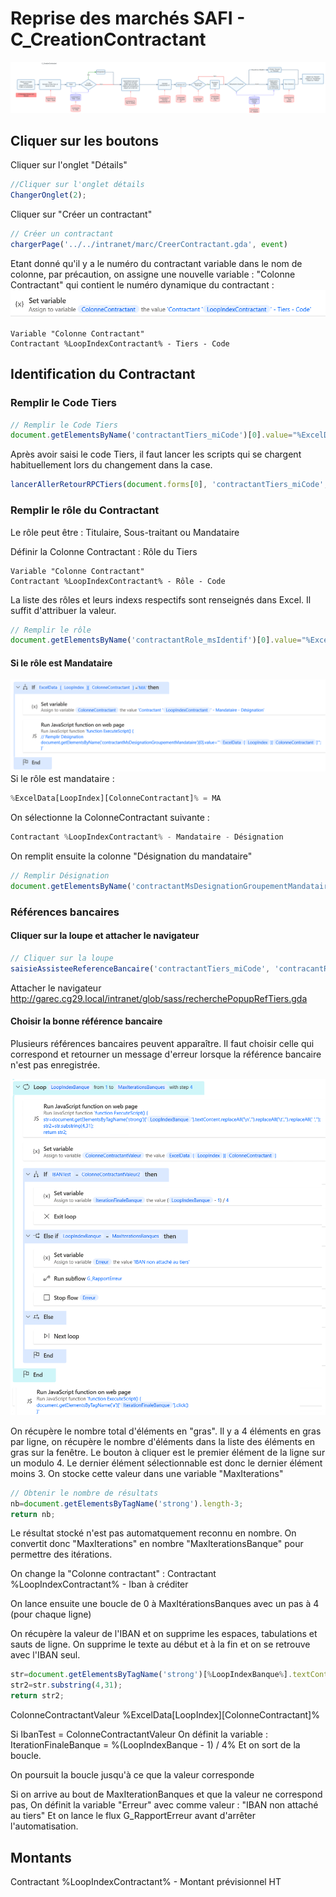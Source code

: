 # Reprise des marchés SAFI - C_CreationContractant

![Reprise Marchés SAFI - C_CreationNouveauContractant Diagramme](RepriseMarchesSAFI-C_CreationNouveauContractant_Diagramme.png)
## Cliquer sur les boutons
Cliquer sur l'onglet "Détails"
```javascript
//Cliquer sur l'onglet détails
ChangerOnglet(2);
```

Cliquer sur "Créer un contractant"
```javascript
// Créer un contractant
chargerPage('../../intranet/marc/CreerContractant.gda', event)
```

Etant donné qu'il y a le numéro du contractant variable dans le nom de colonne, par précaution, on assigne une nouvelle variable : "Colonne Contractant" qui contient le numéro dynamique du contractant :
![Reprise Marchés SAFI - C_CreationNouveauContractant Colonne Contractant](RepriseMarchesSAFI-C_CreationNouveauContractant_ColonneContractant.png)

```
Variable "Colonne Contractant"
Contractant %LoopIndexContractant% - Tiers - Code
```
## Identification du Contractant
### Remplir le Code Tiers
```javascript
// Remplir le Code Tiers
document.getElementsByName('contractantTiers_miCode')[0].value="%ExcelData[LoopIndex][ColonneContractant]%";
```
Après avoir saisi le code Tiers, il faut lancer les scripts qui se chargent habituellement lors du changement dans la case.
```javascript
lancerAllerRetourRPCTiers(document.forms[0], 'contractantTiers_miCode', 'contractantTiers_msLib', 'contractantRefBancaire_miCode', 'contractantRefBancaire_msLib', 'contractantTiers_miCode', null, 'callbackRetourARTiers','contracantRefBancaireTiers_miCode','contracantRefBancaireTiers_msLibelle','provenance');
```
### Remplir le rôle du Contractant
Le rôle peut être : Titulaire, Sous-traitant ou Mandataire

Définir la Colonne Contractant : Rôle du Tiers
```
Variable "Colonne Contractant"
Contractant %LoopIndexContractant% - Rôle - Code
```

La liste des rôles et leurs indexs respectifs sont renseignés dans Excel. Il suffit d'attribuer la valeur.
```javascript
// Remplir le rôle
document.getElementsByName('contractantRole_msIdentif')[0].value="%ExcelData[LoopIndex][ColonneContractant]%";
```

#### Si le rôle est Mandataire
![Reprise Marchés SAFI - C_CreationNouveauContractant Mandataire](RepriseMarchesSAFI-C_CreationNouveauContractant_Mandataire.png)
Si le rôle est mandataire :
```javascript
%ExcelData[LoopIndex][ColonneContractant]% = MA
```

On sélectionne la ColonneContractant suivante :
```javascript
Contractant %LoopIndexContractant% - Mandataire - Désignation
```

On remplit ensuite la colonne "Désignation du mandataire"

```javascript
// Remplir Désignation
document.getElementsByName('contractantMsDesignationGroupementMandataire')[0].value="%ExcelData[LoopIndex][ColonneContractant]%";
```

### Références bancaires

#### Cliquer sur la loupe et attacher le navigateur

```javascript
// Cliquer sur la loupe
saisieAssisteeReferenceBancaire('contractantTiers_miCode', 'contracantRefBancaireTiers_miCode', 'contractantRefBancaire_miCode', 'contractantRefBancaire_msLib');
```

Attacher le navigateur
http://garec.cg29.local/intranet/glob/sass/recherchePopupRefTiers.gda

#### Choisir la bonne référence bancaire

Plusieurs références bancaires peuvent apparaître. Il faut choisir celle qui correspond et retourner un message d'erreur lorsque la référence bancaire n'est pas enregistrée.

![Reprise Marchés SAFI - C_CreationNouveauContractant Banque](RepriseMarchesSAFI-C_CreationNouveauContractant_Banque.png)

On récupère le nombre total d'éléments en "gras".
Il y a 4 éléments en gras par ligne, on récupère le nombre d'éléments dans la liste des éléments en gras sur la fenêtre.
Le bouton à cliquer est le premier élément de la ligne sur un modulo 4.
Le dernier élément sélectionnable est donc le dernier élément moins 3.
On stocke cette valeur dans une variable "MaxIterations"


```javascript
// Obtenir le nombre de résultats
nb=document.getElementsByTagName('strong').length-3;
return nb;
```

Le résultat stocké n'est pas automatquement reconnu en nombre. On convertit donc "MaxIterations" en nombre "MaxIterationsBanque" pour permettre des itérations.

On change la "Colonne contractant" :
Contractant %LoopIndexContractant% - Iban à créditer

On lance ensuite une boucle de 0 à MaxItérationsBanques avec un pas à 4 (pour chaque ligne)

On récupère la valeur de l'IBAN et on supprime les espaces, tabulations et sauts de ligne. On supprime le texte au début et à la fin et on se retrouve avec l'IBAN seul.

```javascript
str=document.getElementsByTagName('strong')[%LoopIndexBanque%].textContent.replaceAll('\n','').replaceAll('\t','').replaceAll(' ','');
str2=str.substring(4,31);
return str2;
```

ColonneContractantValeur
%ExcelData[LoopIndex][ColonneContractant]%

Si IbanTest = ColonneContractantValeur
On définit la variable : IterationFinaleBanque = %(LoopIndexBanque - 1) / 4%
Et on sort de la boucle.

On poursuit la boucle jusqu'à ce que la valeur corresponde

Si on arrive au bout de MaxIterationBanques et que la valeur ne correspond pas,
On définit la variable "Erreur" avec comme valeur : "IBAN non attaché au tiers"
Et on lance le flux G_RapportErreur avant d'arrêter l'automatisation.


## Montants


Contractant %LoopIndexContractant% - Montant prévisionnel HT


